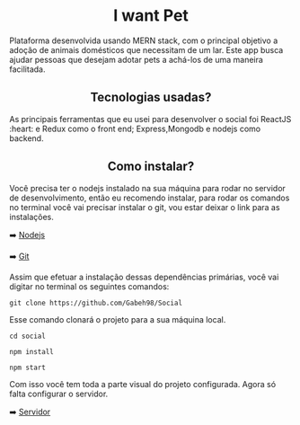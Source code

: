 <h1 align="center">I want Pet</h1>
Plataforma desenvolvida usando MERN stack, com o principal objetivo a adoção de animais domésticos que necessitam de um lar. Este app busca ajudar pessoas que desejam adotar pets a achá-los de uma maneira facilitada.
<h2 align="center" >Tecnologias usadas?</h2>
As principais ferramentas que eu usei para desenvolver o social foi ReactJS :heart: e Redux como o front end; Express,Mongodb e nodejs como backend.

<h2 align="center">Como instalar?</h2>


Você precisa ter o nodejs instalado na sua máquina para rodar no servidor de desenvolvimento, então eu recomendo instalar, para rodar os comandos no terminal você vai precisar instalar o git, vou estar deixar o link para as instalações.




➡️ [Nodejs](https://nodejs.org/en/)

➡️ [Git](https://git-scm.com/downloads)

Assim que efetuar a instalação dessas dependências primárias, você vai digitar no terminal os seguintes comandos:

`git clone https://github.com/Gabeh98/Social`

Esse comando clonará o projeto para a sua máquina local.


`cd social`

`npm install`

`npm start`

Com isso você tem toda a parte visual do projeto configurada. Agora só falta configurar o servidor.

➡️ [Servidor](https://github.com/Gabeh98/social-server)




